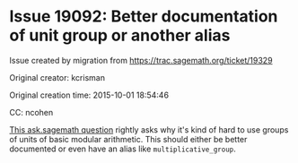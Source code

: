 # Issue 19092: Better documentation of unit group or another alias

Issue created by migration from https://trac.sagemath.org/ticket/19329

Original creator: kcrisman

Original creation time: 2015-10-01 18:54:46

CC:  ncohen

[This ask.sagemath question](http://ask.sagemath.org/question/29639/) rightly asks why it's kind of hard to use groups of units of basic modular arithmetic.  This should either be better documented or even have an alias like `multiplicative_group`.
